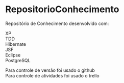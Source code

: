 # RepositorioConhecimento

Repositório de Conhecimento desenvolvido com:

XP <br>
TDD <br>
Hibernate <br>
JSF <br>
Eclipse <br>
PostgreSQL <br>

Para controle de versão foi usado o github <br>
Para controle de atividades foi usado o trello
